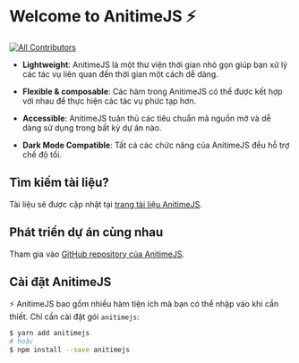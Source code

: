 # Welcome to AnitimeJS ⚡️

[![All Contributors](https://img.shields.io/badge/all_contributors-2-orange.svg?style=flat-square)](#contributors-)

- **Lightweight**: AnitimeJS là một thư viện thời gian nhỏ gọn giúp bạn xử lý các tác vụ liên quan đến thời gian một cách dễ dàng.
  
- **Flexible & composable**: Các hàm trong AnitimeJS có thể được kết hợp với nhau để thực hiện các tác vụ phức tạp hơn.

- **Accessible**: AnitimeJS tuân thủ các tiêu chuẩn mã nguồn mở và dễ dàng sử dụng trong bất kỳ dự án nào.

- **Dark Mode Compatible**: Tất cả các chức năng của AnitimeJS đều hỗ trợ chế độ tối.

## Tìm kiếm tài liệu?

Tài liệu sẽ được cập nhật tại [trang tài liệu AnitimeJS](https://ui.ani2am.me/).

## Phát triển dự án cùng nhau

Tham gia vào [GitHub repository của AnitimeJS](https://github.com/your-github-repo-here).

## Cài đặt AnitimeJS

⚡️ AnitimeJS bao gồm nhiều hàm tiện ích mà bạn có thể nhập vào khi cần thiết. Chỉ cần cài đặt gói `anitimejs`:

```sh
$ yarn add anitimejs
# hoặc
$ npm install --save anitimejs
